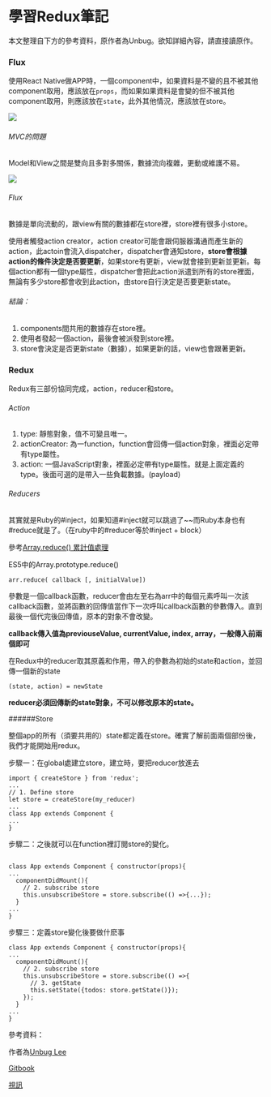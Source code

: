# 學習Redux筆記

本文整理自下方的參考資料，原作者為Unbug。欲知詳細內容，請直接讀原作。

### Flux

使用React Native做APP時，一個component中，如果資料是不變的且不被其他component取用，應該放在`props`，而如果如果資料是會變的但不被其他component取用，則應該放在`state`，此外其他情況，應該放在store。

![](http://i.imgur.com/BLmJc0l.png)

###### MVC的問題

Model和View之間是雙向且多對多關係，數據流向複雜，更動或維護不易。

![](http://i.imgur.com/qN7gRWa.png)

###### Flux

數據是單向流動的，跟view有關的數據都在store裡，store裡有很多小store。

使用者觸發action creator，action creator可能會跟伺服器溝通而產生新的action，此actoin會流入dispatcher，dispatcher會通知store，****store會根據action的條件決定是否要更新****，如果store有更新，view就會接到更新並更新。每個action都有一個type屬性，dispatcher會把此action派遣到所有的store裡面，無論有多少store都會收到此action，由store自行決定是否要更新state。

###### 結論：

1. components間共用的數據存在store裡。
2. 使用者發起一個action，最後會被派發到store裡。
3. store會決定是否更新state（數據），如果更新的話，view也會跟著更新。

### Redux

Redux有三部份協同完成，action，reducer和store。

###### Action

1. type: 靜態對象，值不可變且唯一。
2. actionCreator: 為一function，function會回傳一個action對象，裡面必定帶有type屬性。
3. action: 一個JavaScript對象，裡面必定帶有type屬性。就是上面定義的type。後面可選的是帶入一些負載數據。\(payload\)

###### Reducers

其實就是Ruby的#inject，如果知道#inject就可以跳過了~~而Ruby本身也有#reduce就是了。（在ruby中的#reducer等於#inject + block）

參考[Array.reduce\(\) 累計值處理](http://www.victsao.com/blog/81-javascript/184-javascript-arr-reduce)

ES5中的Array.prototype.reduce\(\)

`arr.reduce( callback [, initialValue])`

參數是一個callback函數，reducer會由左至右為arr中的每個元素呼叫一次該callback函數，並將函數的回傳值當作下一次呼叫callback函數的參數傳入。直到最後一個代完後回傳值，原本的對象不會改變。

****callback傳入值為previouseValue, currentValue, index, array，一般傳入前兩個即可****

在Redux中的reducer取其原義和作用，帶入的參數為初始的state和action，並回傳一個新的state

`(state, action) = newState`

****reducer必須回傳新的state對象，不可以修改原本的state。****

######Store

整個app的所有（須要共用的）state都定義在store。確實了解前面兩個部份後，我們才能開始用redux。

步驟一：在global處建立store，建立時，要把reducer放進去

```
import { createStore } from 'redux';
...
// 1. Define store
let store = createStore(my_reducer)
...
class App extends Component {
...
}
```

步驟二：之後就可以在function裡訂閱store的變化。
```

class App extends Component { constructor(props){ 
...
  componentDidMount(){
    // 2. subscribe store
    this.unsubscribeStore = store.subscribe(() =>{...});
  }
...
}
```

步驟三：定義store變化後要做什麽事
```
class App extends Component { constructor(props){
...
  componentDidMount(){
    // 2. subscribe store
    this.unsubscribeStore = store.subscribe(() =>{
      // 3. getState
      this.setState({todos: store.getState()});
    });
  }
...
}
```





參考資料：

作者為[Unbug Lee](https://github.com/unbug)

[Gitbook](https://unbug.gitbooks.io/react-native-training/content/4_architecture.html)

[視訊](https://www.youtube.com/watch?v=JlYwmoJyM34&list=PLC_rYRxEnwQGLQqrHR0aho33U6DCeJamC&index=4)

